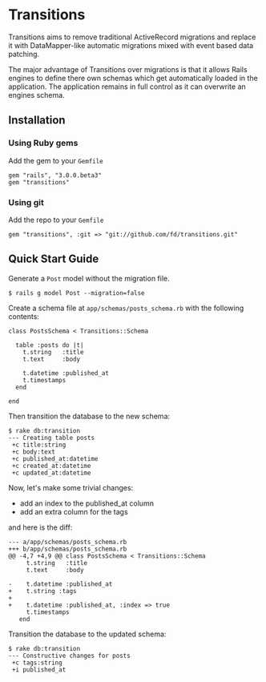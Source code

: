 # Transitions

Transitions aims to remove traditional ActiveRecord migrations and replace it with DataMapper-like automatic migrations mixed with event based data patching.

The major advantage of Transitions over migrations is that it allows Rails engines to define there own schemas which get automatically loaded in the application. The application remains in full control as it can overwrite an engines schema.

## Installation

### Using Ruby gems

Add the gem to your `Gemfile`

    gem "rails", "3.0.0.beta3"
    gem "transitions"

### Using git

Add the repo to your `Gemfile`

    gem "transitions", :git => "git://github.com/fd/transitions.git"

## Quick Start Guide

Generate a `Post` model without the migration file.

    $ rails g model Post --migration=false

Create a schema file at `app/schemas/posts_schema.rb` with the following contents:

    class PostsSchema < Transitions::Schema

      table :posts do |t|
        t.string   :title
        t.text     :body

        t.datetime :published_at
        t.timestamps
      end

    end

Then transition the database to the new schema:

    $ rake db:transition
    --- Creating table posts
     +c title:string
     +c body:text
     +c published_at:datetime
     +c created_at:datetime
     +c updated_at:datetime

Now, let's make some trivial changes:

- add an index to the published_at column
- add an extra column for the tags

and here is the diff:

    --- a/app/schemas/posts_schema.rb
    +++ b/app/schemas/posts_schema.rb
    @@ -4,7 +4,9 @@ class PostsSchema < Transitions::Schema
         t.string   :title
         t.text     :body

    -    t.datetime :published_at
    +    t.string :tags
    +
    +    t.datetime :published_at, :index => true
         t.timestamps
       end

Transition the database to the updated schema:

    $ rake db:transition
    --- Constructive changes for posts
     +c tags:string
     +i published_at
